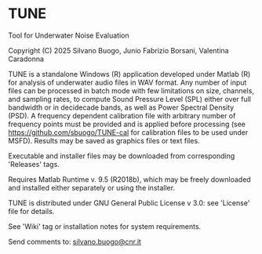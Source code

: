 # TUNE
Tool for Underwater Noise Evaluation

Copyright (C) 2025 Silvano Buogo, Junio Fabrizio Borsani, Valentina Caradonna

TUNE is a standalone Windows (R) application developed under Matlab (R) for analysis of underwater audio files in WAV format.
Any number of input files can be processed in batch mode with few limitations on size, channels, and sampling rates, to compute Sound Pressure Level (SPL) either over full bandwidth or in decidecade bands, as well as Power Spectral Density (PSD). 
A frequency dependent calibration file with arbitrary number of frequency points must be provided and is applied before processing (see https://github.com/sbuogo/TUNE-cal for calibration files to be used under MSFD).
Results may be saved as graphics files or text files.

Executable and installer files may be downloaded from corresponding 'Releases' tags.

Requires Matlab Runtime v. 9.5 (R2018b), which may be freely downloaded and installed either separately or using the installer.

TUNE is distributed under GNU General Public License v 3.0: see 'License' file for details.

See 'Wiki' tag or installation notes for system requirements.

Send comments to: silvano.buogo@cnr.it
